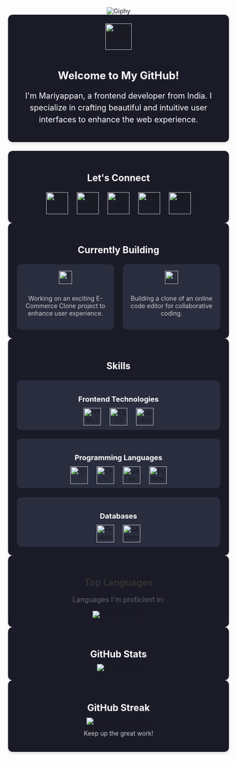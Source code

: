 <!-- Header Section -->
<div style="max-width: 100%; margin: 0 auto; text-align: center;" align="center">
  <img src="https://github.com/MARIYAPPANS/MARIYAPPANS/assets/114395182/7e4cbb7d-74d4-43ae-acc0-47c0f256a452" alt="Giphy" style="width: auto; height: auto; object-fit: cover;">
</div>



<!-- Profile Views Badge -->


<!-- About Me Section -->
<div align="center" style="background-color: #1a1b27; padding: 20px; border-radius: 10px; box-shadow: 0 4px 6px rgba(0, 0, 0, 0.1); margin-bottom: 20px;">
    <img src="https://www.svgrepo.com/show/132157/web-developer.svg" alt="Web Developer" height="60" width="60" style="margin-bottom: 10px;">
    <h2 style="color: #ffffff; font-size: 24px; margin-bottom: 10px;">Welcome to My GitHub!</h2>
    <p style="color: #ffffff; font-size: 18px; line-height: 1.5;">
        I'm Mariyappan, a frontend developer from India. I specialize in crafting beautiful and intuitive user interfaces to enhance the web experience.
    </p>
</div>
<!-- Connect with me Section -->
<!-- Enhanced Let's Connect Section with Custom SVG Badges and Rounded Corners -->
<div align="center" style="background-color: #1a1b27; padding: 20px; border-radius: 10px; box-shadow: 0 4px 6px rgba(0, 0, 0, 0.1);">
    <h2 style="color: #ffffff; margin-bottom: 20px;">Let's Connect</h2>
    
<div style="display: flex; justify-content: center; align-items: center; flex-wrap: wrap; gap: 20px;">
        <a href="https://www.linkedin.com/in/your-linkedin-username" target="_blank" style="display: inline-block; border-radius: 50%;">
            <img src="https://www.svgrepo.com/show/465461/linkedin.svg" alt="LinkedIn" height="50" width="50">
        </a>
   <a href="https://www.hackerearth.com/@your-username" target="_blank" style="display: inline-block; border-radius: 50%;">
            <img src="https://www.svgrepo.com/show/330600/hackerearth.svg" alt="HackerEarth" height="50" width="50">
        </a>
        <a href="mailto:mariyappanyogeshwaran@gmail.com" target="_blank" style="display: inline-block; border-radius: 50%;">
            <img src="https://www.svgrepo.com/show/468988/gmail.svg" alt="Gmail" height="50" width="50">
        </a>
        <a href="https://twitter.com/" target="_blank" style="display: inline-block; border-radius: 50%;">
            <img src="https://www.svgrepo.com/show/501035/twitter.svg" alt="Twitter" height="50" width="50">
        </a>
        <a href="https://www.codechef.com/" target="_blank" style="display: inline-block; border-radius: 50%;">
            <img src="https://www.svgrepo.com/show//525270/chef-hat.svg" alt="CodeChef" height="50" width="50" style="fill: #1a1b27;">
        </a>
  </div>
</div>
<!-- Current Project Section -->

<div align="center" style="background-color: #1a1b27; padding: 20px; border-radius: 10px; box-shadow: 0 4px 6px rgba(0, 0, 0, 0.1);">
  <h2 style="color: #ffffff; margin-bottom: 20px;">Currently Building</h2>
  
  <!-- Project Cards -->
  <div style="display: flex; justify-content: center; align-items: center; gap: 20px;">
    <!-- E-Commerce Clone -->
    <div style="background-color: #292d3e; padding: 15px; border-radius: 10px; width: 300px;">
      <a href="https://github.com/MARIYAPPANS/miniproject" target="_blank" style="display: inline-block; margin-bottom: 10px;">
        <img src="https://img.shields.io/badge/-E--Commerce%20Clone-654FF0?style=for-the-badge&logo=github&logoColor=white" alt="E-Commerce Clone" height="30">
      </a>
      <p style="color: #cccccc; font-size: 14px;">Working on an exciting E-Commerce Clone project to enhance user experience.</p>
    </div>
    <!-- Online Code Editor Clone -->
    <div style="background-color: #292d3e; padding: 15px; border-radius: 10px; width: 300px;">
      <a href="https://github.com/YourUsername/online-code-editor" target="_blank" style="display: inline-block; margin-bottom: 10px;">
        <img src="https://img.shields.io/badge/-Online%20Code%20Editor%20Clone-FF5733?style=for-the-badge&logo=github&logoColor=white" alt="Online Code Editor Clone" height="30">
      </a>
      <p style="color: #cccccc; font-size: 14px;">Building a clone of an online code editor for collaborative coding.</p>
    </div>
  </div>
</div>


<!-- Skills Section -->
<!-- Skills Section with Grouped Badges, Headings, and Rounded Corners -->
<div align="center" style="background-color: #1a1b27; padding: 20px; border-radius: 10px; box-shadow: 0 4px 6px rgba(0, 0, 0, 0.1);">
  <h2 style="color: #ffffff; margin-bottom: 20px;">Skills</h2>
  
  <!-- Frontend Technologies -->
  <div style="background-color: #292d3e; padding: 10px; border-radius: 10px; margin-bottom: 20px;">
    <h3 style="color: #ffffff; margin-bottom: 10px;">Frontend Technologies</h3>
    <div style="display: flex; justify-content: center; align-items: center; flex-wrap: wrap; gap: 20px;">
      <a href="https://www.w3.org/html/" target="_blank" rel="noopener noreferrer">
        <img src="https://img.shields.io/badge/-HTML5-E34F26?style=for-the-badge&logo=html5&logoColor=white" alt="HTML5" height="40">
      </a>
      <a href="https://www.w3.org/Style/CSS/Overview.en.html" target="_blank" rel="noopener noreferrer">
        <img src="https://img.shields.io/badge/-CSS3-1572B6?style=for-the-badge&logo=css3&logoColor=white" alt="CSS3" height="40">
      </a>
      <a href="https://developer.mozilla.org/en-US/docs/Web/JavaScript" target="_blank" rel="noopener noreferrer">
        <img src="https://img.shields.io/badge/-JavaScript-F7DF1E?style=for-the-badge&logo=javascript&logoColor=black" alt="JavaScript" height="40">
      </a>
    </div>
  </div>
  
  <!-- Programming Languages -->
  <div style="background-color: #292d3e; padding: 10px; border-radius: 10px; margin-bottom: 20px;">
    <h3 style="color: #ffffff; margin-bottom: 10px;">Programming Languages</h3>
    <div style="display: flex; justify-content: center; align-items: center; flex-wrap: wrap; gap: 20px;">
      <a href="https://www.learn-c.org/" target="_blank" rel="noopener noreferrer">
        <img src="https://img.shields.io/badge/-C-00599C?style=for-the-badge&logo=c&logoColor=white" alt="C" height="40">
      </a>
      <a href="https://www.cplusplus.com/" target="_blank" rel="noopener noreferrer">
        <img src="https://img.shields.io/badge/-C++-00599C?style=for-the-badge&logo=cplusplus&logoColor=white" alt="C++" height="40">
      </a>
      <a href="https://www.java.com/" target="_blank" rel="noopener noreferrer">
        <img src="https://img.shields.io/badge/-Java-007396?style=for-the-badge&logo=java&logoColor=white" alt="Java" height="40">
      </a>
      <a href="https://www.python.org/" target="_blank" rel="noopener noreferrer">
        <img src="https://img.shields.io/badge/-Python-3776AB?style=for-the-badge&logo=python&logoColor=white" alt="Python" height="40">
      </a>
    </div>
  </div>
  
  <!-- Databases -->
  <div style="background-color: #292d3e; padding: 10px; border-radius: 10px;">
    <h3 style="color: #ffffff; margin-bottom: 10px;">Databases</h3>
    <div style="display: flex; justify-content: center; align-items: center; flex-wrap: wrap; gap: 20px;">
      <a href="https://firebase.google.com/" target="_blank" rel="noopener noreferrer">
        <img src="https://img.shields.io/badge/-Firebase-FFCA28?style=for-the-badge&logo=firebase&logoColor=black" alt="Firebase" height="40">
      </a>
      <a href="https://www.mongodb.com/" target="_blank" rel="noopener noreferrer">
        <img src="https://img.shields.io/badge/-MongoDB-47A248?style=for-the-badge&logo=mongodb&logoColor=white" alt="MongoDB" height="40">
      </a>
    </div>
  </div>
</div>

 


<!-- Top Languages Section with Enhanced Background Color -->
<!-- Top Languages Section with Neutral Background -->
<div align="center" style="background-color: #1a1b27; padding: 20px; border-radius: 10px; box-shadow: 0 4px 6px rgba(0, 0, 0, 0.1);">
  <h2 style="color: #333333; margin-bottom: 10px;">Top Languages</h2>
  <p style="font-size: 16px; color: #666666;">Languages I'm proficient in:</p>
  
  <div style="display: flex; justify-content: center; align-items: center;">
    <img src="https://github-readme-stats.vercel.app/api/top-langs/?username=mariyappans&layout=compact&langs_count=6&theme=radical" alt="Top Languages" style="max-width: 100%;">
  </div>
</div>



<!-- GitHub Stats Section -->
<!-- GitHub Stats Section with Custom Background Color -->
<div align="center" style="background-color:#1a1b27; padding: 20px; border-radius: 10px; box-shadow: 0 4px 6px rgba(0, 0, 0, 0.1);">
  <h2 style="color: #ffffff; margin-bottom: 10px;">GitHub Stats</h2>
  <img src="https://github-readme-stats.vercel.app/api?username=mariyappans&show_icons=true&theme=radical" alt="GitHub Stats" style="max-width: 100%;">
</div>



<!-- GitHub Streak Stats Section -->
<div align="center" style="background-color: #1a1b27; padding: 20px; border-radius: 10px; box-shadow: 0 4px 6px rgba(0, 0, 0, 0.1);">
  <h2 style="color: #ffffff; margin-bottom: 10px;">GitHub Streak</h2>
  <img src="https://github-readme-streak-stats.herokuapp.com/?user=mariyappans&theme=highcontrast" alt="GitHub Streak Stats">
  <p style="margin-top: 10px; font-size: 14px; color: #cccccc;">Keep up the great work!</p>
</div>

